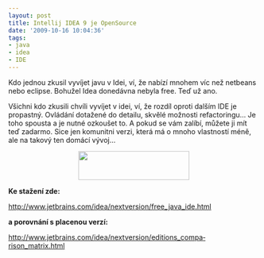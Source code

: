```yaml
---
layout: post
title: Intellij IDEA 9 je OpenSource
date: '2009-10-16 10:04:36'
tags:
- java
- idea
- IDE
---
```


Kdo jednou zkusil vyvíjet javu v Idei, ví, že nabízí mnohem víc
než netbeans nebo eclipse. Bohužel Idea donedávna nebyla free. Teď už
ano.


<p>Všichni kdo zkusili chvíli vyvíjet v idei, ví, že rozdíl oproti
dalším IDE je propastný. Ovládání dotažené do detailu, skvělé
možnosti refactoringu… Je toho spousta a je nutné ozkoušet to.
A pokud se vám zalíbí, můžete ji mít teď zadarmo. Sice jen komunitni
verzi, která má o mnoho vlastností méně, ale na takový ten domácí
vývoj…</p>

<div style="text-align:center"><img
src="http://www.tomas-dvorak.cz/images/62.png" width="223" height="58" /></div>

<p><strong>Ke stažení zde:</strong></p>

<p><a
href="http://www.jetbrains.com/idea/nextversion/free_java_ide.html">http://www.jet­brains.com/ide­a/nextversion/fre­e_java_ide.html</a></p>

<p><strong>a porovnání s placenou verzí:</strong></p>

<p><a
href="http://www.jetbrains.com/idea/nextversion/editions_comparison_matrix.html">http://www.jet­brains.com/ide­a/nextversion/e­ditions_compa­rison_matrix.html</a></p>

